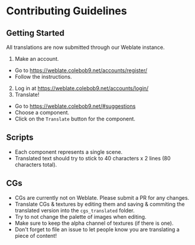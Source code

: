 # Contributing Guidelines

## Getting Started
All translations are now submitted through our Weblate instance.

1. Make an account.
  - Go to https://weblate.colebob9.net/accounts/register/
  - Follow the instructions.
2. Log in at https://weblate.colebob9.net/accounts/login/
3. Translate!
  - Go to https://weblate.colebob9.net/#suggestions
  - Choose a component.
  - Click on the `Translate` button for the component.

## Scripts
- Each component represents a single scene.
- Translated text should try to stick to 40 characters x 2 lines (80 characters total).

## CGs
- CGs are currently not on Weblate. Please submit a PR for any changes.
- Translate CGs & textures by editing them and saving & commiting the translated version
  into the `cgs_translated` folder. 
- Try to not change the palette of images when editing. 
- Make sure to keep the alpha channel of textures (if there is one).
- Don't forget to file an issue to let people know you are translating a piece of content!

